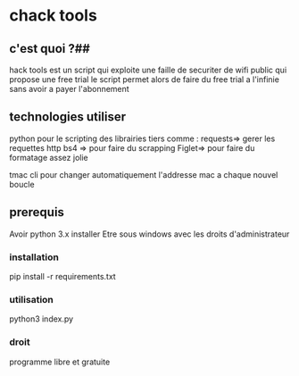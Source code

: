 # chack tools

## c'est quoi ?##

hack tools est un script qui exploite une faille de securiter de wifi public qui propose une free trial 
le script permet alors de faire du free trial a l'infinie sans avoir a payer l'abonnement 

## technologies utiliser

python pour le scripting 
des librairies tiers comme :
requests=> gerer les requettes http
bs4 => pour faire du scrapping 
Figlet=> pour faire du formatage assez jolie

tmac cli pour changer automatiquement l'addresse mac a chaque nouvel boucle

## prerequis ##

Avoir python 3.x installer 
Etre sous windows avec les droits d'administrateur 

### installation ###

pip install -r requirements.txt

### utilisation ###

python3 index.py

### droit ###

programme libre et gratuite
